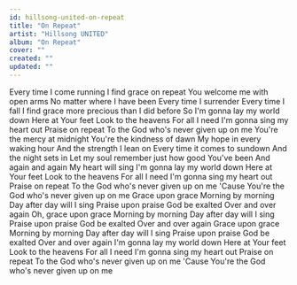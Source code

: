 ```yaml
---
id: hillsong-united-on-repeat
title: "On Repeat"
artist: "Hillsong UNITED"
album: "On Repeat"
cover: ""
created: ""
updated: ""
---
```


Every time I come running
I find grace on repeat
You welcome me with open arms
No matter where I have been
Every time I surrender
Every time I fall
I find grace more precious than I did before
So I'm gonna lay my world down
Here at Your feet
Look to the heavens
For all I need
I'm gonna sing my heart out
Praise on repeat
To the God who's never given up on me
You're the mercy at midnight
You're the kindness of dawn
My hope in every waking hour
And the strength I lean on
Every time it comes to sundown
And the night sets in
Let my soul remember just how good You've been
And again and again
My heart will sing
I'm gonna lay my world down
Here at Your feet
Look to the heavens
For all I need
I'm gonna sing my heart out
Praise on repeat
To the God who's never given up on me
'Cause You're the God who's never given up on me
Grace upon grace
Morning by morning
Day after day will I sing
Praise upon praise
God be exalted
Over and over again
Oh, grace upon grace
Morning by morning
Day after day will I sing
Praise upon praise
God be exalted
Over and over again
Grace upon grace
Morning by morning
Day after day will I sing
Praise upon praise
God be exalted
Over and over again
I'm gonna lay my world down
Here at Your feet
Look to the heavens
For all I need
I'm gonna sing my heart out
Praise on repeat
To the God who's never given up on me
'Cause You're the God who's never given up on me
